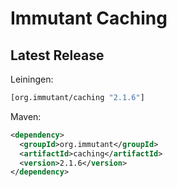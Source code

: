 # Immutant Caching

## Latest Release

Leiningen:

``` clj
[org.immutant/caching "2.1.6"]
```

Maven:

``` xml
<dependency>
  <groupId>org.immutant</groupId>
  <artifactId>caching</artifactId>
  <version>2.1.6</version>
</dependency>
```
